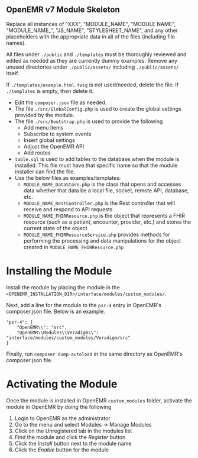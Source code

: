 OpenEMR v7 Module Skeleton
--------------------------

Replace all instances of "XXX", "MODULE_NAME", "MODULE NAME", "MODULE_NAME_", "JS_NAME", "STYLESHEET_NAME", and any other placeholders with the appropriate data in all of the files (including file names).

All files under `./public` and `./templates` must be thoroughly reviewed and edited as needed as they are currently dummy examples. Remove any unused directories under `./public/assets/` including `./public/assets/` itself.

If `./templates/example.html.twig` is not used/needed, delete the file. If `./templates` is empty, then delete it.

- Edit the `composer.json` file as needed.
- The file `./src/GlobalConfig.php` is used to create the global settings provided by the module.
- The file `./src/Bootstrap.php` is used to provide the following
  - Add menu items
  - Subscribe to system events
  - Insert global settings
  - Adjust the OpenEMR API
  - Add routes
- `table.sql` is used to add tables to the database when the module is installed. This file must have that specific name so that the module installer can find the file.
- Use the below files as examples/templates:
  - `MODULE_NAME_DataStore.php` is the class that opens and accesses data whether that data be a local file, socket, remote API, database, etc.
  - `MODULE_NAME_RestController.php` is the Rest controller that will receive and respond to API requests
  - `MODULE_NAME_FHIRResource.php` is the object that represents a FHIR resource (such as a patient, encounter, provider, etc.) and stores the current state of the object
  - `MODULE_NAME_FHIRResourceService.php` provides methods for performing the processing and data manipulations for the object created in `MODULE_NAME_FHIRResource.php`


Installing the Module
=====================

Install the module by placing the module in the `<OPENEMR_INSTALLATION_DIR>/interface/modules/custom_modules/`.

Next, add a line for the module to the `psr-4` entry in OpenEMR's composer.json file. Below is an example.

```
"psr-4": {
    "OpenEMR\\": "src",
    "OpenEMR\\Modules\\Veradigm\\": "interface/modules/custom_modules/Veradigm/src"
}
```

Finally, run `composer dump-autoload` in the same directory as OpenEMR's composer.json file.


Activating the Module
=====================

Once the module is installed in OpenEMR `custom_modules` folder, activate the module in OpenEMR by doing the following

  1. Login to OpenEMR as the administrator
  2. Go to the menu and select Modules -> Manage Modules
  3. Click on the Unregistered tab in the modules list
  4. Find the module and click the *Register* button
  5. Click the *Install* button next to the module name
  6. Click the *Enable* button for the module
